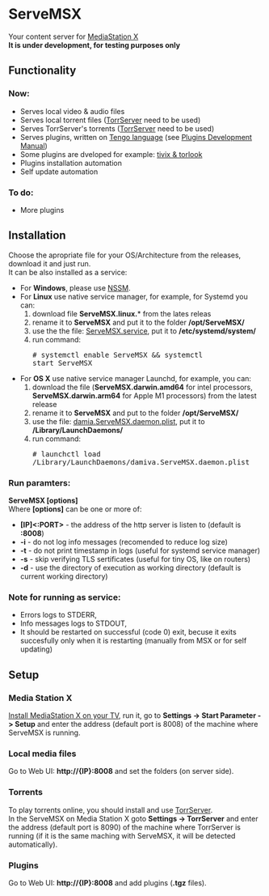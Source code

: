 # ServeMSX
Your content server for [MediaStation X](https://msx.benzac.de/info/)<br>**It is under development, for testing purposes only**

## Functionality
### Now:
- Serves local video & audio files
- Serves local torrent files ([TorrServer](https://github.com/YouROK/TorrServer/releases) need to be used)
- Serves TorrServer's torrents ([TorrServer](https://github.com/YouROK/TorrServer/releases) need to be used)
- Serves plugins, written on [Tengo language](https://github.com/d5/tengo) (see [Plugins Development Manual](PLUGINS.md))
- Some plugins are dveloped for example: [tivix & torlook](https://github.com/damiva/ServeMSX-Plugs)
- Plugins installation automation
- Self update automation
### To do:
- More plugins
## Installation
Choose the apropriate file for your OS/Architecture from the releases, download it and just run.<br>It can be also installed as a service:
- For **Windows**, please use [NSSM](https://nssm.cc/usage).
- For **Linux** use native service manager, for example, for Systemd you can:
  1. download file **ServeMSX.linux.*** from the lates releas 
  2. rename it to **ServeMSX** and put it to the folder **/opt/ServeMSX/**
  3. use the the file: [ServeMSX.service](ServeMSX.service), put it to **/etc/systemd/system/**
  4. run command: <pre># systemctl enable ServeMSX && systemctl start ServeMSX</pre>
- For **OS X** use native service manager Launchd, for example, you can:
  1. download the file (**ServeMSX.darwin.amd64** for intel processors, **ServeMSX.darwin.arm64** for Apple M1 processors) from the latest release
  2. rename it to **ServeMSX** and put to the folder **/opt/ServeMSX/**
  3. use the file: [damia.ServeMSX.daemon.plist](damia.ServeMSX.daemon.plist), put it to **/Library/LaunchDaemons/** 
  4. run command: <pre># launchctl load /Library/LaunchDaemons/damiva.ServeMSX.daemon.plist</pre>
### Run paramters:
**ServeMSX [options]**<br>Where **[options]** can be one or more of:
- **[IP]<:PORT>** - the address of the http server is listen to (default is **:8008**)
- **-i** - do not log info messages (recomended to reduce log size)
- **-t** - do not print timestamp in logs (useful for systemd service manager)
- **-s** - skip verifying TLS sertificates (useful for tiny OS, like on routers)
- **-d** - use the directory of execution as working directory (default is current working directory)
### Note for running as service:
- Errors logs to STDERR, 
- Info messages logs to STDOUT,
- It should be restarted on successful (code 0) exit, becuse it exits succesfully only when it is restarting (manually from MSX or for self updating)
## Setup
### Media Station X
[Install MediaStation X on your TV](https://msx.benzac.de/info/?tab=PlatformSupport), run it, go to **Settings -> Start Parameter -> Setup** and enter the address (default port is 8008) of the machine where ServeMSX is running.
### Local media files
Go to Web UI: **http://{IP}:8008** and set the folders (on server side).
### Torrents
To play torrents online, you should install and use [TorrServer](https://github.com/YouROK/TorrServer/releases).<br>In the ServeMSX on Media Station X goto **Settings -> TorrServer** and enter the address (default port is 8090) of the machine where TorrServer is running (if it is the same maching with ServeMSX, it will be detected automatically).
### Plugins
Go to Web UI: **http://{IP}:8008** and add plugins (**.tgz** files).
